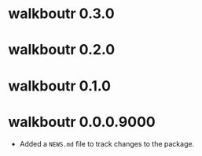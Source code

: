 # walkboutr 0.3.0

# walkboutr 0.2.0

# walkboutr 0.1.0

# walkboutr 0.0.0.9000

* Added a `NEWS.md` file to track changes to the package.
